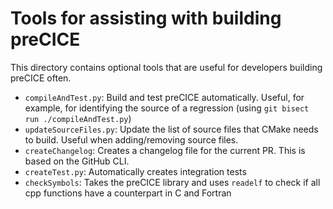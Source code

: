 # Tools for assisting with building preCICE

This directory contains optional tools that are useful for developers
building preCICE often.

- `compileAndTest.py`: Build and test preCICE automatically.
  Useful, for example, for identifying the source of a regression (using `git bisect run ./compileAndTest.py`)
- `updateSourceFiles.py`: Update the list of source files that CMake needs to build.
  Useful when adding/removing source files.
- `createChangelog`: Creates a changelog file for the current PR. This is based on the GitHub CLI.
- `createTest.py`: Automatically creates integration tests
- `checkSymbols`: Takes the preCICE library and uses `readelf` to check if all cpp functions have a counterpart in C and Fortran
